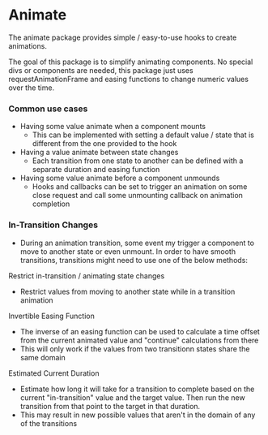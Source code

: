 # Animate

The animate package provides simple / easy-to-use hooks to create animations.

The goal of this package is to simplify animating components. No special divs or components are needed, this package just uses requestAnimationFrame and easing functions to change numeric values over the time.

### Common use cases

- Having some value animate when a component mounts
  - This can be implemented with setting a default value / state that is different from the one provided to the hook
- Having a value animate between state changes
  - Each transition from one state to another can be defined with a separate duration and easing function
- Having some value animate before a component unmounds
  - Hooks and callbacks can be set to trigger an animation on some close request and call some unmounting callback on animation completion

### In-Transition Changes

- During an animation transition, some event my trigger a component to move to another state or even unmount. In order to have smooth transitions, transitions might need to use one of the below methods:

Restrict in-transition / animating state changes
- Restrict values from moving to another state while in a transition animation

Invertible Easing Function
- The inverse of an easing function can be used to calculate a time offset from the current animated value and "continue" calculations from there
- This will only work if the values from two transitionn states share the same domain

Estimated Current Duration
- Estimate how long it will take for a transition to complete based on the current "in-transition" value and the target value. Then run the new transition from that point to the target in that duration.
- This may result in new possible values that aren't in the domain of any of the transitions